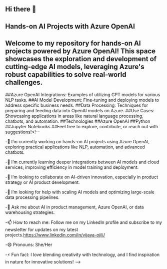 ## Hi there 👋

## Hands-on AI Projects with Azure OpenAI
## Welcome to my repository for hands-on AI projects powered by Azure OpenAI! This space showcases the exploration and development of cutting-edge AI models, leveraging Azure's robust capabilities to solve real-world challenges.
##Azure OpenAI Integrations: Examples of utilizing GPT models for various NLP tasks.
##AI Model Development: Fine-tuning and deploying models to address specific business needs.
##Data Processing: Techniques for preparing and feeding data into OpenAI models on Azure.
##Use Cases: Showcasing applications in areas like natural language processing, chatbots, and automation.
  ##Technologies
  ##Azure OpenAI
  ##Python
  ##Jupyter Notebooks
##Feel free to explore, contribute, or reach out with suggestions!<!--

-🔭 I’m currently working on hands-on AI projects using Azure OpenAI, exploring practical applications like NLP, automation, and advanced chatbots.

-🌱 I’m currently learning deeper integrations between AI models and cloud services, improving efficiency in model training and deployment.

-👯 I’m looking to collaborate on AI-driven innovation, especially in product strategy or AI product development.

-🤔 I’m looking for help with scaling AI models and optimizing large-scale data processing pipelines.

-💬 Ask me about AI in product management, Azure OpenAI, or data warehousing strategies.

-📫 How to reach me: Follow me on my LinkedIn profile and subscribe to my newsletter for updates on my latest projects.https://www.linkedin.com/in/vijaya-ojili/

-😄 Pronouns: She/Her

-⚡ Fun fact: I love blending creativity with technology, and I find inspiration in nature for innovative solutions!
-->
